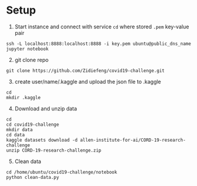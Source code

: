 # Setup

1. Start instance and connect with service 
`cd` where stored `.pem` key-value pair
```
ssh -L localhost:8888:localhost:8888 -i key.pem ubuntu@public_dns_name
jupyter notebook
```

2. git clone repo
```
git clone https://github.com/Zidiefeng/covid19-challenge.git
```

3. create user/name/.kaggle and upload the json file to .kaggle
```
cd
mkdir .kaggle
```

4. Download and unzip data
```
cd 
cd covid19-challenge
mkdir data
cd data
kaggle datasets download -d allen-institute-for-ai/CORD-19-research-challenge
unzip CORD-19-research-challenge.zip 
```

5. Clean data
```
cd /home/ubuntu/covid19-challenge/notebook
python clean-data.py
```
